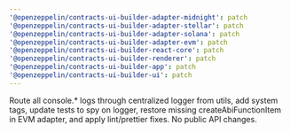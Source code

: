 ```yaml
---
'@openzeppelin/contracts-ui-builder-adapter-midnight': patch
'@openzeppelin/contracts-ui-builder-adapter-stellar': patch
'@openzeppelin/contracts-ui-builder-adapter-solana': patch
'@openzeppelin/contracts-ui-builder-adapter-evm': patch
'@openzeppelin/contracts-ui-builder-react-core': patch
'@openzeppelin/contracts-ui-builder-renderer': patch
'@openzeppelin/contracts-ui-builder-app': patch
'@openzeppelin/contracts-ui-builder-ui': patch
---
```


Route all console.\* logs through centralized logger from utils, add system tags, update tests to spy on logger, restore missing createAbiFunctionItem in EVM adapter, and apply lint/prettier fixes. No public API changes.
